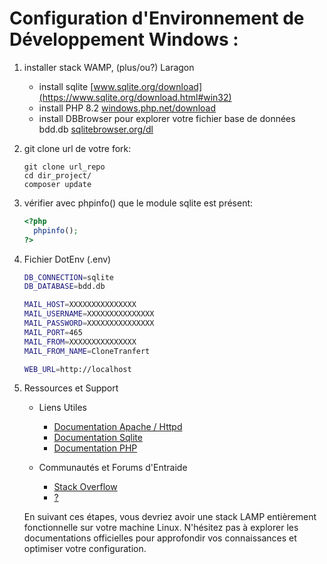 # Configuration d'Environnement de Développement Windows :

1. installer stack WAMP, (plus/ou?) Laragon

    * install sqlite [www.sqlite.org/download](https://www.sqlite.org/download.html#win32)
    * install PHP 8.2 [windows.php.net/download](https://windows.php.net/download/)
    * install DBBrowser pour explorer votre fichier base de données bdd.db [sqlitebrowser.org/dl](https://sqlitebrowser.org/dl/)


1. git clone url de votre fork:

    ```shell
    git clone url_repo
    cd dir_project/
    composer update
    ```

1. vérifier avec phpinfo() que le module sqlite est présent:

    ```php
    <?php 
      phpinfo(); 
    ?>
    ```
1. Fichier DotEnv (.env)

    ```sh
    DB_CONNECTION=sqlite
    DB_DATABASE=bdd.db

    MAIL_HOST=XXXXXXXXXXXXXXX
    MAIL_USERNAME=XXXXXXXXXXXXXXX
    MAIL_PASSWORD=XXXXXXXXXXXXXXX
    MAIL_PORT=465
    MAIL_FROM=XXXXXXXXXXXXXXX
    MAIL_FROM_NAME=CloneTranfert

    WEB_URL=http://localhost
    ```

1. Ressources et Support
    * Liens Utiles
      * [Documentation Apache / Httpd](https://httpd.apache.org/docs/)
      * [Documentation Sqlite](https://sqlite.org/docs.html)
      * [Documentation PHP](https://www.php.net/docs.php)

    * Communautés et Forums d'Entraide
      * [Stack Overflow](https://stackoverflow.com/)
      * [?](#)

    En suivant ces étapes, vous devriez avoir une stack LAMP entièrement fonctionnelle sur votre machine Linux. N'hésitez pas à explorer les documentations officielles pour approfondir vos connaissances et optimiser votre configuration.
